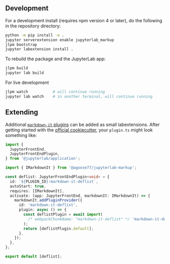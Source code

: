 ## Development

For a development install (requires npm version 4 or later), do the following in the repository directory:

```bash
python -m pip install -e .
jupyter serverextension enable jupyterlab_markup
jlpm bootstrap
jupyter labextension install .
```

To rebuild the package and the JupyterLab app:

```bash
jlpm build
jupyter lab build
```

For live development

```bash
jlpm watch           # will continue running
jupyter lab watch    # in another terminal, will continue running
```

## Extending

Additional [`markdown-it` plugins][plugins]
can be added as small labextensions. After getting started with the [official cookiecutter][],
your `plugin.ts` might look something like:

```ts
import {
  JupyterFrontEnd,
  JupyterFrontEndPlugin,
} from '@jupyterlab/application';

import { IMarkdownIt } from '@agoose77/jupyterlab-markup';

const deflist: JupyterFrontEndPlugin<void> = {
  id: `${PLUGIN_ID}:markdown-it-deflist`,
  autoStart: true,
  requires: [IMarkdownIt],
  activate: (app: JupyterFrontEnd, markdownIt: IMarkdownIt) => {
    markdownIt.addPluginProvider({
      id: 'markdown-it-deflist',
      plugin: async () => {
        const deflistPlugin = await import(
          /* webpackChunkName: "markdown-it-deflist" */ 'markdown-it-deflist'
        );
        return [deflistPlugin.default];
      },
    });
  },
};

export default [deflist];
```

[official cookiecutter]: https://github.com/jupyterlab/extension-cookiecutter-ts
[plugins]: https://www.npmjs.com/search?q=keywords:markdown-it-plugin
